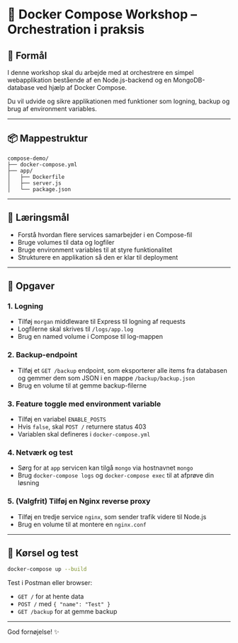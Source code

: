 # 🐳 Docker Compose Workshop – Orchestration i praksis

## 🎯 Formål
I denne workshop skal du arbejde med at orchestrere en simpel webapplikation bestående af en Node.js-backend og en MongoDB-database ved hjælp af Docker Compose. 

Du vil udvide og sikre applikationen med funktioner som logning, backup og brug af environment variables.

---

## 📦 Mappestruktur
```text
compose-demo/
├── docker-compose.yml
├── app/
│   ├── Dockerfile
│   ├── server.js
│   └── package.json
```

---

## 🧠 Læringsmål
- Forstå hvordan flere services samarbejder i en Compose-fil
- Bruge volumes til data og logfiler
- Bruge environment variables til at styre funktionalitet
- Strukturere en applikation så den er klar til deployment

---

## 📝 Opgaver

### 1. Logning
- Tilføj `morgan` middleware til Express til logning af requests
- Logfilerne skal skrives til `/logs/app.log`
- Brug en named volume i Compose til log-mappen

### 2. Backup-endpoint
- Tilføj et `GET /backup` endpoint, som eksporterer alle items fra databasen og gemmer dem som JSON i en mappe `/backup/backup.json`
- Brug en volume til at gemme backup-filerne

### 3. Feature toggle med environment variable
- Tilføj en variabel `ENABLE_POSTS`
- Hvis `false`, skal `POST /` returnere status 403
- Variablen skal defineres i `docker-compose.yml`

### 4. Netværk og test
- Sørg for at `app` servicen kan tilgå `mongo` via hostnavnet `mongo`
- Brug `docker-compose logs` og `docker-compose exec` til at afprøve din løsning

### 5. (Valgfrit) Tilføj en Nginx reverse proxy
- Tilføj en tredje service `nginx`, som sender trafik videre til Node.js
- Brug en volume til at montere en `nginx.conf`

---

## 🚀 Kørsel og test
```bash
docker-compose up --build
```

Test i Postman eller browser:
- `GET /` for at hente data
- `POST /` med `{ "name": "Test" }`
- `GET /backup` for at gemme backup

---

God fornøjelse! ✨

